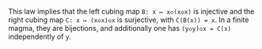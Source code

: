 This law implies that the left cubing map `B: x ↦ x◇(x◇x)` is injective and the right cubing map `C: x ↦ (x◇x)◇x` is surjective, with `C(B(x)) = x`.  In a finite magma, they are bijections, and additionally one has `(y◇y)◇x = C(x)` independently of `y`.
